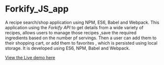 # Forkify_JS_app
A recipe search/shop application using NPM, ES6, Babel and Webpack.
This application using the *Forkify API* to get details from a wide variety of recipes, allows users to manage those recipes ,save the required ingredients based on the number pf servings. Then a user can add them to their shopping cart, or add them to favorites , which is persisted using local storage. 
It is developed using ES6, NPM, Babel and Webpack.

[View the Live demo here](happy-wilson-9b5fb2.netlify.app/)


